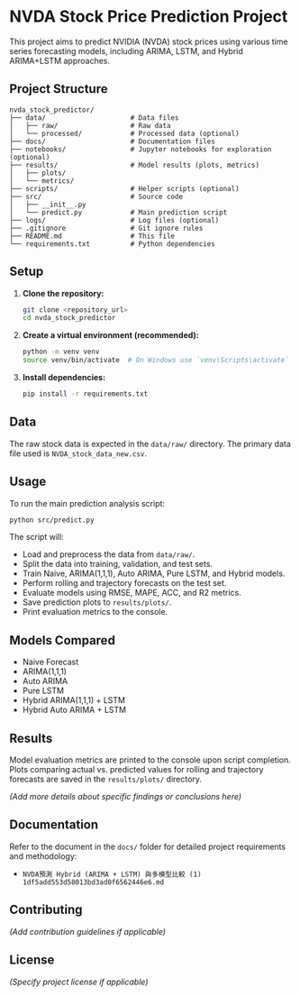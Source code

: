 # NVDA Stock Price Prediction Project

This project aims to predict NVIDIA (NVDA) stock prices using various time series forecasting models, including ARIMA, LSTM, and Hybrid ARIMA+LSTM approaches.

## Project Structure

```
nvda_stock_predictor/
├── data/                     # Data files
│   ├── raw/                  # Raw data
│   └── processed/            # Processed data (optional)
├── docs/                     # Documentation files
├── notebooks/                # Jupyter notebooks for exploration (optional)
├── results/                  # Model results (plots, metrics)
│   ├── plots/
│   └── metrics/
├── scripts/                  # Helper scripts (optional)
├── src/                      # Source code
│   ├── __init__.py
│   └── predict.py            # Main prediction script
├── logs/                     # Log files (optional)
├── .gitignore                # Git ignore rules
├── README.md                 # This file
└── requirements.txt          # Python dependencies
```

## Setup

1.  **Clone the repository:**
    ```bash
    git clone <repository_url>
    cd nvda_stock_predictor
    ```
2.  **Create a virtual environment (recommended):**
    ```bash
    python -m venv venv
    source venv/bin/activate  # On Windows use `venv\Scripts\activate`
    ```
3.  **Install dependencies:**
    ```bash
    pip install -r requirements.txt
    ```

## Data

The raw stock data is expected in the `data/raw/` directory. The primary data file used is `NVDA_stock_data_new.csv`.

## Usage

To run the main prediction analysis script:

```bash
python src/predict.py
```

The script will:
- Load and preprocess the data from `data/raw/`.
- Split the data into training, validation, and test sets.
- Train Naive, ARIMA(1,1,1), Auto ARIMA, Pure LSTM, and Hybrid models.
- Perform rolling and trajectory forecasts on the test set.
- Evaluate models using RMSE, MAPE, ACC, and R2 metrics.
- Save prediction plots to `results/plots/`.
- Print evaluation metrics to the console.

## Models Compared

- Naive Forecast
- ARIMA(1,1,1)
- Auto ARIMA
- Pure LSTM
- Hybrid ARIMA(1,1,1) + LSTM
- Hybrid Auto ARIMA + LSTM

## Results

Model evaluation metrics are printed to the console upon script completion. Plots comparing actual vs. predicted values for rolling and trajectory forecasts are saved in the `results/plots/` directory.

*(Add more details about specific findings or conclusions here)*

## Documentation

Refer to the document in the `docs/` folder for detailed project requirements and methodology:
- `NVDA預測 Hybrid (ARIMA + LSTM) 與多模型比較 (1) 1df5add553d58013bd3ad0f6562446e6.md`

## Contributing

*(Add contribution guidelines if applicable)*

## License

*(Specify project license if applicable)*